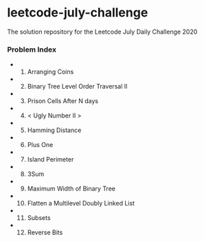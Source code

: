 # leetcode-july-challenge
The solution repository for the Leetcode July Daily Challenge 2020

### Problem Index  

  * 1) Arranging Coins
  * 2) Binary Tree Level Order Traversal II
  * 3) Prison Cells After N days 
  * 4) < Ugly Number II >
  * 5) Hamming Distance
  * 6) Plus One
  * 7) Island Perimeter
  * 8) 3Sum
  * 9) Maximum Width of Binary Tree
  * 10) Flatten a Multilevel Doubly Linked List
  * 11) Subsets
  * 12) Reverse Bits 